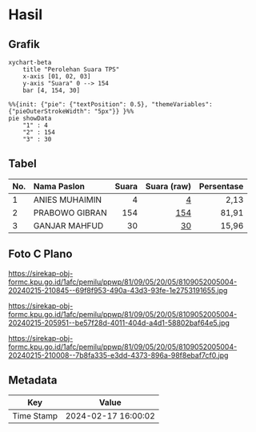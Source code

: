 # Hasil

## Grafik

```mermaid
xychart-beta
    title "Perolehan Suara TPS"
    x-axis [01, 02, 03]
    y-axis "Suara" 0 --> 154
    bar [4, 154, 30]
```

```mermaid
%%{init: {"pie": {"textPosition": 0.5}, "themeVariables": {"pieOuterStrokeWidth": "5px"}} }%%
pie showData
    "1" : 4
    "2" : 154
    "3" : 30
```

## Tabel

| No. | Nama Paslon    | Suara | Suara (raw) | Persentase |
|:--- |:-------------- | -----:| -----------:| ----------:|
| 1   | ANIES MUHAIMIN | 4     | [4][p-1]    | 2,13       |
| 2   | PRABOWO GIBRAN | 154   | [154][p-2]  | 81,91      |
| 3   | GANJAR MAHFUD  | 30    | [30][p-3]   | 15,96      |


[p-1]: https://github.com/gigit-pemilu/pemilu-2024-81-maluku/blob/main/pilpres/hitung-suara/sub/81-maluku/sub/09-buru-selatan/sub/05-leksula/sub/2005-erwiri/sub/004-tps/sub/paslon-1.txt
[p-2]: https://github.com/gigit-pemilu/pemilu-2024-81-maluku/blob/main/pilpres/hitung-suara/sub/81-maluku/sub/09-buru-selatan/sub/05-leksula/sub/2005-erwiri/sub/004-tps/sub/paslon-2.txt
[p-3]: https://github.com/gigit-pemilu/pemilu-2024-81-maluku/blob/main/pilpres/hitung-suara/sub/81-maluku/sub/09-buru-selatan/sub/05-leksula/sub/2005-erwiri/sub/004-tps/sub/paslon-3.txt

## Foto C Plano

https://sirekap-obj-formc.kpu.go.id/1afc/pemilu/ppwp/81/09/05/20/05/8109052005004-20240215-210845--69f8f953-490a-43d3-93fe-1e2753191655.jpg

https://sirekap-obj-formc.kpu.go.id/1afc/pemilu/ppwp/81/09/05/20/05/8109052005004-20240215-205951--be57f28d-4011-404d-a4d1-58802baf64e5.jpg

https://sirekap-obj-formc.kpu.go.id/1afc/pemilu/ppwp/81/09/05/20/05/8109052005004-20240215-210008--7b8fa335-e3dd-4373-896a-98f8ebaf7cf0.jpg


## Metadata

| Key        | Value               |
| ---------- | ------------------- |
| Time Stamp | 2024-02-17 16:00:02 |



